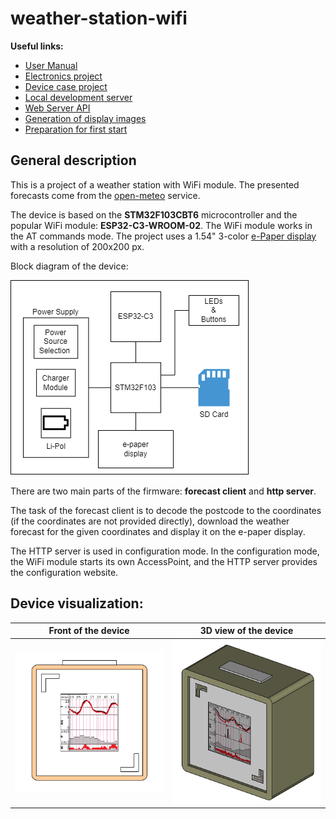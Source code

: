 # weather-station-wifi
 **Useful links:**
 - [User Manual](Docs/user_manual.md)
 - [Electronics project](Hardware/electronics/README.md)
 - [Device case project](Hardware/case/README.md)
 - [Local development server](html/README.md)
 - [Web Server API](Docs/http_api_docs.md)
 - [Generation of display images](res/README.md)
 - [Preparation for first start](Docs/preparation.md)

## General description
This is a project of a weather station with WiFi module. The presented forecasts come from the [open-meteo](https://open-meteo.com/) service.

The device is based on the **STM32F103CBT6** microcontroller and the popular WiFi module: **ESP32-C3-WROOM-02**. The WiFi module works in the AT commands mode. The project uses a 1.54" 3-color [e-Paper display](https://www.waveshare.com/1.54inch-e-paper-module-b.htm) with a resolution of 200x200 px.

Block diagram of the device:

![Block diagram of the device](Docs/img/hw_block_diagram.png)


There are two main parts of the firmware: **forecast client** and **http server**.

The task of the forecast client is to decode the postcode to the coordinates (if the coordinates are not provided directly), download the weather forecast for the given coordinates and display it on the e-paper display.

The HTTP server is used in configuration mode. In the configuration mode, the WiFi module starts its own AccessPoint, and the HTTP server provides the configuration website.

## Device visualization:
| Front of the device | 3D view of the device |
|--|--|
| ![front of device](Docs/img/front_demo.png) | ![3D device image](Docs/img/weather_station_3d.png) |